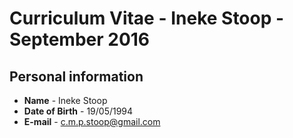 # Curriculum Vitae - Ineke Stoop - September 2016 

## Personal information
-  **Name** - Ineke Stoop
- **Date of Birth** - 19/05/1994
- **E-mail** - c.m.p.stoop@gmail.com

